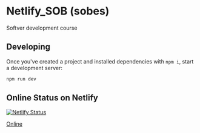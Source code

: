# Netlify_SOB (sobes)

Softver development course

## Developing

Once you've created a project and installed dependencies with `npm i`, start a development server:

```bash
npm run dev
```

## Online Status on Netlify

[![Netlify Status](https://api.netlify.com/api/v1/badges/9c85935f-aeef-494a-b114-b3ea94eb79a7/deploy-status)](https://app.netlify.com/sites/sobes/deploys)

[Online](https://sobes.netlify.app/)